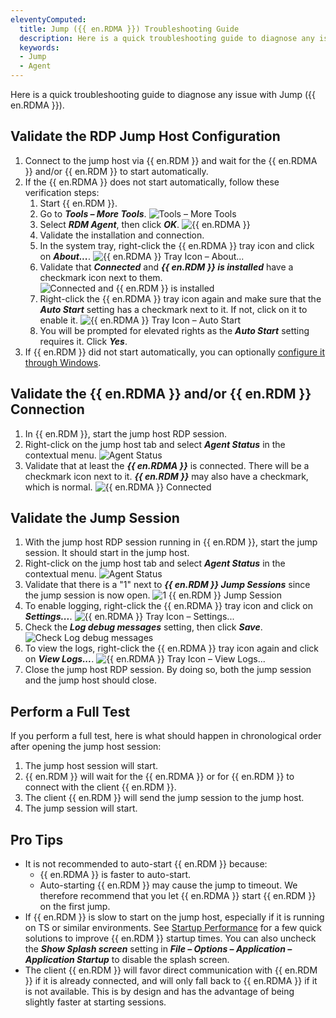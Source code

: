 ```yaml
---
eleventyComputed:
  title: Jump ({{ en.RDMA }}) Troubleshooting Guide
  description: Here is a quick troubleshooting guide to diagnose any issue with Jump ({{ en.RDMA }}).
  keywords:
  - Jump
  - Agent
---
```

Here is a quick troubleshooting guide to diagnose any issue with Jump ({{ en.RDMA }}).

## Validate the RDP Jump Host Configuration

1. Connect to the jump host via {{ en.RDM }} and wait for the {{ en.RDMA }} and/or {{ en.RDM }} to start automatically.
1. If the {{ en.RDMA }} does not start automatically, follow these verification steps:
    1. Start {{ en.RDM }}.
    1. Go to ***Tools – More Tools***.
    ![Tools – More Tools](https://webdevolutions.azureedge.net/docs/en/kb/KB2226.png)
    1. Select ***RDM Agent***, then click ***OK***.
    ![{{ en.RDMA }}](https://webdevolutions.azureedge.net/docs/en/kb/KB2227.png)
    1. Validate the installation and connection.
    1. In the system tray, right-click the {{ en.RDMA }} tray icon and click on ***About...***.
    ![{{ en.RDMA }} Tray Icon – About...](https://webdevolutions.azureedge.net/docs/en/kb/KB2228.png)
    1. Validate that ***Connected*** and ***{{ en.RDM }} is installed*** have a checkmark icon next to them.
    ![Connected and {{ en.RDM }} is installed](https://webdevolutions.azureedge.net/docs/en/kb/KB2229.png)
    1. Right-click the {{ en.RDMA }} tray icon again and make sure that the ***Auto Start*** setting has a checkmark next to it. If not, click on it to enable it.
    ![{{ en.RDMA }} Tray Icon – Auto Start](https://webdevolutions.azureedge.net/docs/en/kb/KB2230.png)
    1. You will be prompted for elevated rights as the ***Auto Start*** setting requires it. Click ***Yes***.
1. If {{ en.RDM }} did not start automatically, you can optionally [configure it through Windows](https://support.microsoft.com/en-us/windows/add-an-app-to-run-automatically-at-startup-in-windows-10-150da165-dcd9-7230-517b-cf3c295d89dd).

## Validate the {{ en.RDMA }} and/or {{ en.RDM }} Connection

1. In {{ en.RDM }}, start the jump host RDP session.
1. Right-click on the jump host tab and select ***Agent Status*** in the contextual menu.
![Agent Status](https://webdevolutions.azureedge.net/docs/en/kb/KB2231.png)
1. Validate that at least the ***{{ en.RDMA }}*** is connected. There will be a checkmark icon next to it. ***{{ en.RDM }}*** may also have a checkmark, which is normal.
![{{ en.RDMA }} Connected](https://webdevolutions.azureedge.net/docs/en/kb/KB2232.png)

## Validate the Jump Session

1. With the jump host RDP session running in {{ en.RDM }}, start the jump session. It should start in the jump host.
1. Right-click on the jump host tab and select ***Agent Status*** in the contextual menu.
![Agent Status](https://webdevolutions.azureedge.net/docs/en/kb/KB2231.png)
1. Validate that there is a "1" next to ***{{ en.RDM }} Jump Sessions*** since the jump session is now open.
![1 {{ en.RDM }} Jump Session](https://webdevolutions.azureedge.net/docs/en/kb/KB2233.png)
1. To enable logging, right-click the {{ en.RDMA }} tray icon and click on ***Settings...***.
![{{ en.RDMA }} Tray Icon – Settings...](https://webdevolutions.azureedge.net/docs/en/kb/KB2234.png)
1. Check the ***Log debug messages*** setting, then click ***Save***.
![Check Log debug messages](https://webdevolutions.azureedge.net/docs/en/kb/KB2235.png)
1. To view the logs, right-click the {{ en.RDMA }} tray icon again and click on ***View Logs...***.
![{{ en.RDMA }} Tray Icon – View Logs...](https://webdevolutions.azureedge.net/docs/en/kb/KB2236.png)
1. Close the jump host RDP session. By doing so, both the jump session and the jump host should close.

## Perform a Full Test

If you perform a full test, here is what should happen in chronological order after opening the jump host session:
1. The jump host session will start.
1. {{ en.RDM }} will wait for the {{ en.RDMA }} or for {{ en.RDM }} to connect with the client {{ en.RDM }}.
1. The client {{ en.RDM }} will send the jump session to the jump host.
1. The jump session will start.

## Pro Tips

* It is not recommended to auto-start {{ en.RDM }} because:
  * {{ en.RDMA }} is faster to auto-start.
  * Auto-starting {{ en.RDM }} may cause the jump to timeout.
  We therefore recommend that you let {{ en.RDMA }} start {{ en.RDM }} on the first jump.
* If {{ en.RDM }} is slow to start on the jump host, especially if it is running on TS or similar environments. See [Startup Performance](/kb/remote-desktop-manager/troubleshooting-articles/startup-performance/) for a few quick solutions to improve {{ en.RDM }} startup times. You can also uncheck the ***Show Splash screen*** setting in ***File – Options – Application – Application Startup*** to disable the splash screen.
* The client {{ en.RDM }} will favor direct communication with {{ en.RDM }} if it is already connected, and will only fall back to {{ en.RDMA }} if it is not available. This is by design and has the advantage of being slightly faster at starting sessions.
